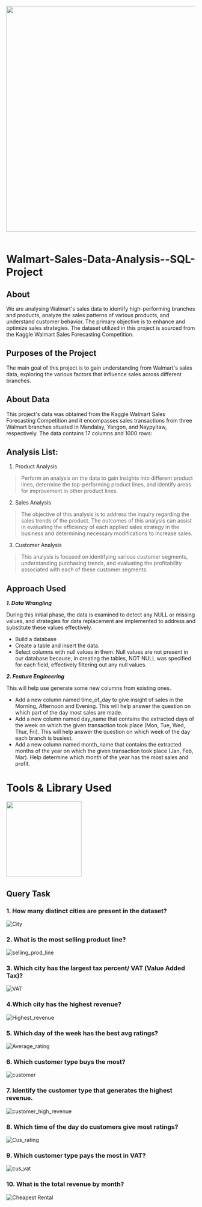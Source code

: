 <img src="./Walmart img.jpg" width="3000" height="600"/>&nbsp;

# Walmart-Sales-Data-Analysis--SQL-Project
## About
We are analysing Walmart's sales data to identify high-performing branches and products, analyze the sales patterns of various products, and understand customer behavior. The primary objective is to enhance and optimize sales strategies. The dataset utilized in this project is sourced from the Kaggle Walmart Sales Forecasting Competition.

## Purposes of the Project
The main goal of this project is to gain understanding from Walmart's sales data, exploring the various factors that influence sales across different branches.

## About Data
This project's data was obtained from the Kaggle Walmart Sales Forecasting Competition and it encompasses sales transactions from three Walmart branches situated in Mandalay, Yangon, and Naypyitaw, respectively.
The data contains 17 columns and 1000 rows:


## Analysis List:

1.	Product Analysis

> Perform an analysis on the data to gain insights into different product lines, determine the top-performing product lines, and identify areas for improvement in other product lines.

2.	Sales Analysis
   
> The objective of this analysis is to address the inquiry regarding the sales trends of the product. The outcomes of this analysis can assist in evaluating the efficiency of each applied sales strategy in the business and determining necessary modifications to increase sales.

3.	Customer Analysis

> This analysis is focused on identifying various customer segments, understanding purchasing trends, and evaluating the profitability associated with each of these customer segments.

## Approach Used
***1.	Data Wrangling***

During this initial phase, the data is examined to detect any NULL or missing values, and strategies for data replacement are implemented to address and substitute these values effectively.
- Build a database
- Create a table and insert the data.
- Select columns with null values in them. Null values are not present in our database because, in creating the tables, NOT NULL was specified for each field, effectively filtering out any null values.

***2.	Feature Engineering***

This will help use generate some new columns from existing ones.
- Add a new column named time_of_day to give insight of sales in the Morning, Afternoon and Evening. This will help answer the question on which part of the day most sales are made.
- Add a new column named day_name that contains the extracted days of the week on which the given transaction took place (Mon, Tue, Wed, Thur, Fri). This will help answer the question on which week of the day each branch is busiest.
- Add a new column named month_name that contains the extracted months of the year on which the given transaction took place (Jan, Feb, Mar). Help determine which month of the year has the most sales and profit.

# Tools & Library Used
<img src="https://github.com/Reshmanalawade/Walmart-Data-Analysis/blob/main/mysql_img.png" width="200" height="200"/>&nbsp;

## Query Task

### 1. How many distinct cities are present in the dataset?

![City](https://github.com/Reshmanalawade/Walmart-Data-Analysis/blob/main/Output/city%20img%201.png) 

### 2. What is the most selling product line?
![selling_prod_line](https://github.com/Reshmanalawade/Walmart-Data-Analysis/blob/main/Output/selling%20product%202.png)

### 3. Which city has the largest tax percent/ VAT (Value Added Tax)?
![VAT](https://github.com/Reshmanalawade/Walmart-Data-Analysis/blob/main/Output/VAT%20%203.png)

### 4.Which city has the highest revenue?
![Highest_revenue](https://github.com/Reshmanalawade/Walmart-Data-Analysis/blob/main/Output/highest%20revenue%204.png) 

### 5. Which day of the week has the best avg ratings?
![Average_rating](https://github.com/Reshmanalawade/Walmart-Data-Analysis/blob/main/Output/Average%20rating%205.png)

### 6. Which customer type buys the most?
![customer](https://github.com/Reshmanalawade/Walmart-Data-Analysis/blob/main/Output/Customer%20.png)

### 7. Identify the customer type that generates the highest revenue.
![customer_high_revenue](https://github.com/Reshmanalawade/Walmart-Data-Analysis/blob/main/Output/highest%20revenue.png)

### 8. Which time of the day do customers give most ratings?
![Cus_rating](https://github.com/Reshmanalawade/Walmart-Data-Analysis/blob/main/Output/Cus_Rating.png) 

### 9. Which customer type pays the most in VAT?
![cus_vat](https://github.com/Reshmanalawade/Walmart-Data-Analysis/blob/main/Output/Customer%20high%20revenue.png)

### 10. What is the total revenue by month?
![Cheapest Rental](https://github.com/Reshmanalawade/Walmart-Data-Analysis/blob/main/Output/Revenue%20by%20month.png)
